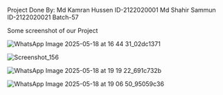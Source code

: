 Project Done By:
Md Kamran Hussen
ID-2122020001
Md Shahir Sammun
ID-2122020021
Batch-57

Some screenshot of our Project

![WhatsApp Image 2025-05-18 at 16 44 31_02dc1371](https://github.com/user-attachments/assets/76977ee4-8330-4533-9c48-94d450d9691f)

![Screenshot_156](https://github.com/user-attachments/assets/a775c65f-a8e6-41fa-beb0-db2fcdb49733)

![WhatsApp Image 2025-05-18 at 19 19 22_691c732b](https://github.com/user-attachments/assets/843502a7-09c6-417a-990c-0954134c9ce1)

![WhatsApp Image 2025-05-18 at 19 06 50_95059c36](https://github.com/user-attachments/assets/f5f93420-5fbd-4f4d-9e68-ee4d69f931be)


